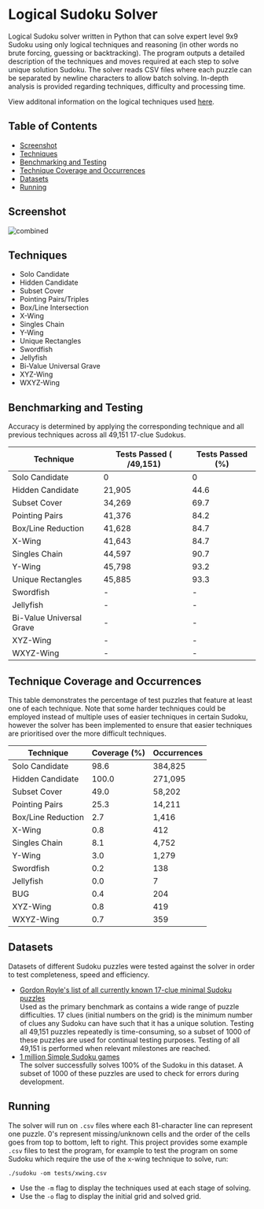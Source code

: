 <h1>Logical Sudoku Solver</h1>

Logical Sudoku solver written in Python that can solve expert level 9x9 Sudoku using only logical techniques and reasoning (in other words no brute forcing, guessing or backtracking). The program outputs a detailed description of the techniques and moves required at each step to solve unique solution Sudoku. The solver reads CSV files where each puzzle can be separated by newline characters to allow batch solving. In-depth analysis is provided regarding techniques, difficulty and processing time.

View additonal information on the logical techniques used [here](https://www.kylegough.co.uk/projects/sudoku).

## Table of Contents
- [Screenshot](#screenshot)
- [Techniques](#techniques)
- [Benchmarking and Testing](#benchmarking-and-testing)
- [Technique Coverage and Occurrences](#technique-coverage-and-occurrences)
- [Datasets](#datasets)
- [Running](#running)

## Screenshot
![combined](https://user-images.githubusercontent.com/24881448/193449962-787836fd-ca46-4592-b112-45d83fdcfb5a.png)

## Techniques
- Solo Candidate
- Hidden Candidate
- Subset Cover
- Pointing Pairs/Triples
- Box/Line Intersection
- X-Wing
- Singles Chain
- Y-Wing
- Unique Rectangles
- Swordfish
- Jellyfish
- Bi-Value Universal Grave
- XYZ-Wing
- WXYZ-Wing

## Benchmarking and Testing
Accuracy is determined by applying the corresponding technique and all previous techniques across all 49,151 17-clue Sudokus.

| Technique                | Tests Passed ( /49,151) | Tests Passed (%) |
| ------------------------ | ----------------------- | ---------------- |
| Solo Candidate           | 0                       | 0                |
| Hidden Candidate         | 21,905                  | 44.6             |
| Subset Cover             | 34,269                  | 69.7             |
| Pointing Pairs           | 41,376                  | 84.2             |
| Box/Line Reduction       | 41,628                  | 84.7             |
| X-Wing                   | 41,643                  | 84.7             |
| Singles Chain            | 44,597                  | 90.7             |
| Y-Wing                   | 45,798                  | 93.2             |
| Unique Rectangles        | 45,885                  | 93.3             |
| Swordfish                | -                       | -                |
| Jellyfish                | -                       | -                |
| Bi-Value Universal Grave | -                       | -                |
| XYZ-Wing                 | -                       | -                |
| WXYZ-Wing                | -                       | -                |

## Technique Coverage and Occurrences

This table demonstrates the percentage of test puzzles that feature at least one of each technique. Note that some harder techniques could be employed instead of multiple uses of easier techniques in certain Sudoku, however the solver has been implemented to ensure that easier techniques are prioritised over the more difficult techniques. 

| Technique          | Coverage (%) | Occurrences |
| ------------------ | ------------ | ----------- |
| Solo Candidate     | 98.6         | 384,825     |
| Hidden Candidate   | 100.0        | 271,095     |
| Subset Cover       | 49.0         | 58,202      |
| Pointing Pairs     | 25.3         | 14,211      |
| Box/Line Reduction | 2.7          | 1,416       |
| X-Wing             | 0.8          | 412         |
| Singles Chain      | 8.1          | 4,752       |
| Y-Wing             | 3.0          | 1,279       |
| Swordfish          | 0.2          | 138         |
| Jellyfish          | 0.0          | 7           |
| BUG                | 0.4          | 204         |
| XYZ-Wing           | 0.8          | 419         |
| WXYZ-Wing          | 0.7          | 359         |

## Datasets

Datasets of different Sudoku puzzles were tested against the solver in order to test completeness, speed and efficiency.

- [Gordon Royle's list of all currently known 17-clue minimal Sudoku puzzles](http://staffhome.ecm.uwa.edu.au/~00013890/sudokumin.php)
  <br />Used as the primary benchmark as contains a wide range of puzzle difficulties. 17 clues (initial numbers on the grid) is the minimum number of clues any Sudoku can have such that it has a unique solution. Testing all 49,151 puzzles repeatedly is time-consuming, so a subset of 1000 of these puzzles are used for continual testing purposes. Testing of all 49,151 is performed when relevant milestones are reached.
- [1 million Simple Sudoku games](https://www.kaggle.com/bryanpark/sudoku)
  <br />The solver successfully solves 100% of the Sudoku in this dataset. A subset of 1000 of these puzzles are used to check for errors during development.

## Running

The solver will run on `.csv` files where each 81-character line can represent one puzzle. 0's represent missing/unknown cells and the order of the cells goes from top to bottom, left to right. This project provides some example `.csv` files to test the program, for example to test the program on some Sudoku which require the use of the x-wing technique to solve, run:

```
./sudoku -om tests/xwing.csv
```

- Use the `-m` flag to display the techniques used at each stage of solving.
- Use the `-o` flag to display the initial grid and solved grid.
